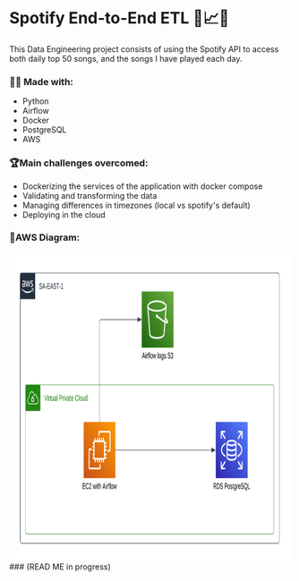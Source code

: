 # Spotify End-to-End ETL 🎵📈👷
This Data Engineering project consists of using the Spotify API to access both daily top 50 songs, and the songs I have played each day.

### 👷‍♂️ Made with:
- Python
- Airflow
- Docker
- PostgreSQL
- AWS

### 🏆Main challenges overcomed:
- Dockerizing the services of the application with docker compose
- Validating and transforming the data
- Managing differences in timezones (local vs spotify's default)
- Deploying in the cloud

###  📌AWS Diagram:
<img src="https://github.com/kukelia/spotify-ETL/blob/master/img/spoty-etl.png" alt= “” width="900" height="550">
### (READ ME in progress)
